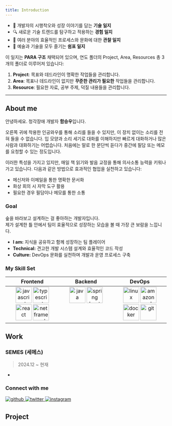 ```yaml
---
title: Introduction
---
```

- 🔭 개발자의 시행착오와 성장 이야기를 담는 **기술 일지**  
- 🔍 새로운 기술 트렌드를 탐구하고 적용하는 **경험 일지**  
- 🌟 여러 분야의 효율적인 프로세스와 문화에 대한 **관찰 일지**  
- 🎈 예술과 기술을 모두 즐기는 **쉼표 일지**  

이 일지는 **PARA 구조** 채택되어 있으며, 연도 폴더의 Project, Area, Resources 총 3개의 폴더로 이루어져 있습니다:

1. **Project**: 목표와 데드라인이 명확한 작업들을 관리합니다.
2. **Area**: 목표나 데드라인이 없지만 **꾸준한 관리가 필요한** 작업들을 관리합니다.
3. **Resource**: 필요한 자료, 공부 주제, 덕질 내용들을 관리합니다.


---
## About me

안녕하세요. 청각장애 개발자 **함승우**입니다.

오른쪽 귀에 착용한 인공와우를 통해 소리를 들을 수 있지만, 이 장치 없이는 소리를 전혀 들을 수 없습니다. 입 모양과 소리 세기로 대화를 이해하지만 빠르게 대화하거나 많은 사람과 대화하기는 어렵습니다. 처음에는 말로 한 문단씩 듣다가 중간에 필담 또는 메모를 요청할 수 있는 정도입니다.

이러한 특성을 가지고 있지만, 매일 책 읽기와 발음 교정을 통해 의사소통 능력을 키워나가고 있습니다. 다음과 같은 방법으로 효과적인 협업을 실천하고 있습니다:

- 메신저와 이메일을 통한 명확한 문서화
- 화상 회의 시 자막 도구 활용
- 필요한 경우 필담이나 메모를 통한 소통

### Goal

숲을 바라보고 설계하는 걸 좋아하는 개발자입니다.  
제가 설계한 틀 안에서 팀이 효율적으로 성장하는 모습을 볼 때 가장 큰 보람을 느낍니다.

- **I am:** 지식을 공유하고 함께 성장하는 팀 플레이어
- **Technical:** 견고한 개발 시스템 설계와 효율적인 코드 작성
- **Culture:** DevOps 문화를 실천하며 개발과 운영 프로세스 구축

### My Skill Set  

<table>
    <thead>
        <tr>
            <th align="center" width="33%">Frontend</th>
            <th align="center" width="33%">Backend</th>
            <th align="center" width="33%">DevOps</th>
        </tr>
    </thead>
    <tr>
        <td valign="top">
            <div align="center">
                <img src="https://cdn.jsdelivr.net/gh/devicons/devicon/icons/javascript/javascript-original.svg" alt='javascript' height="50"/>
                <img src="https://cdn.jsdelivr.net/gh/devicons/devicon/icons/typescript/typescript-original.svg" alt='typescript' height="50"/>
                <img src="https://cdn.jsdelivr.net/gh/devicons/devicon/icons/react/react-original.svg" alt='react'  height="50"/>
                <img src="https://cdn.jsdelivr.net/gh/devicons/devicon/icons/dot-net/dot-net-original.svg" alt='net framework'  height="50"/>
            </div>
        </td>
        <td valign="top">
            <div align="center">
                <img src="https://cdn.jsdelivr.net/gh/devicons/devicon/icons/java/java-original.svg" alt='java' height="50"/>
                <img src="https://cdn.jsdelivr.net/gh/devicons/devicon/icons/spring/spring-original.svg" alt='spring boot' height="50"/>
            </div>
        </td>
        <td valign="top">
            <div align="center">
                <img src="https://cdn.jsdelivr.net/gh/devicons/devicon/icons/linux/linux-original.svg" alt='linux'  height="50"/>
                <img src="https://cdn.jsdelivr.net/gh/devicons/devicon@latest/icons/amazonwebservices/amazonwebservices-original-wordmark.svg" alt='amazon web service' height="50" />
                <img src="https://cdn.jsdelivr.net/gh/devicons/devicon/icons/docker/docker-original.svg" alt='docker'  height="50"/>
                <img src="https://cdn.jsdelivr.net/gh/devicons/devicon/icons/git/git-original.svg" alt='git'  height="50"/>
            </div>
        </td>
    </tr>
</table>

## Work

### SEMES (세메스)

> 2024.12 ~ 현재

-

### Connect with me  
<a href="https://github.com/https://github.com/nextlife-dev" target="_blank">
<img src=https://img.shields.io/badge/github-%2324292e.svg?&style=for-the-badge&logo=github&logoColor=white alt=github style="margin-bottom: 5px;" />
</a>
<a href="https://twitter.com/https://x.com/iamkkum" target="_blank">
<img src=https://img.shields.io/badge/twitter-%2300acee.svg?&style=for-the-badge&logo=twitter&logoColor=white alt=twitter style="margin-bottom: 5px;" />
</a>
<a href="https://instagram.com/https://www.instagram.com/seungwoo.mylife/" target="_blank">
<img src=https://img.shields.io/badge/instagram-%23000000.svg?&style=for-the-badge&logo=instagram&logoColor=white alt=instagram style="margin-bottom: 5px;" />
</a>  

## Project

